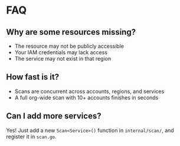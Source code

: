# FAQ

## Why are some resources missing?

- The resource may not be publicly accessible
- Your IAM credentials may lack access
- The service may not exist in that region

## How fast is it?

- Scans are concurrent across accounts, regions, and services
- A full org-wide scan with 10+ accounts finishes in seconds

## Can I add more services?

Yes! Just add a new `Scan<Service>()` function in `internal/scan/`, and register it in `scan.go`.
